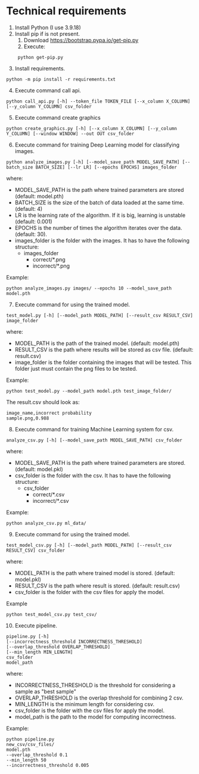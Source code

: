 # Technical requirements

1. Install Python (I use 3.9.18)
2. Install pip if is not present.
   1. Download https://bootstrap.pypa.io/get-pip.py
   2. Execute:
   ```
    python get-pip.py
    ```
3. Install requirements.
```
python -m pip install -r requirements.txt
```

4. Execute command call api.
```
python call_api.py [-h] --token_file TOKEN_FILE [--x_column X_COLUMN] [--y_column Y_COLUMN] csv_folder
```

5. Execute command create graphics
```
python create_graphics.py [-h] [--x_column X_COLUMN] [--y_column Y_COLUMN] [--window WINDOW] --out OUT csv_folder
```

6. Execute command for training Deep Learning model for classifying images.
```
python analyze_images.py [-h] [--model_save_path MODEL_SAVE_PATH] [--batch_size BATCH_SIZE] [--lr LR] [--epochs EPOCHS] images_folder
```

where:

- MODEL_SAVE_PATH is the path where trained parameters are stored (default: model.pth)
- BATCH_SIZE is the size of the batch of data loaded at the same time. (default: 4)
- LR is the learning rate of the algorithm. If it is big, learning is unstable (default: 0.001)
- EPOCHS is the number of times the algorithm iterates over the data. (default: 30).
- images_folder is the folder with the images. It has to have the following structure:
  - images_folder
    - correct/*.png
    - incorrect/*.png

Example:
```
python analyze_images.py images/ --epochs 10 --model_save_path model.pth
```

7. Execute command for using the trained model.

```
test_model.py [-h] [--model_path MODEL_PATH] [--result_csv RESULT_CSV] image_folder
```

where:

- MODEL_PATH is the path of the trained model. (default: model.pth)
- RESULT_CSV is the path where results will be stored as csv file. (default: result.csv)
- image_folder is the folder containing the images that will be tested. This folder just must contain the png files to be tested.

Example:
```
python test_model.py --model_path model.pth test_image_folder/
```

The result.csv should look as:

```
image_name,incorrect probability
sample.png,0.988
```

8. Execute command for training Machine Learning system for csv.

```
analyze_csv.py [-h] [--model_save_path MODEL_SAVE_PATH] csv_folder
```

where:

- MODEL_SAVE_PATH is the path where trained parameters are stored. (default: model.pkl)
- csv_folder is the folder with the csv. It has to have the following structure:
  - csv_folder
    - correct/*.csv
    - incorrect/*.csv

Example:

```
python analyze_csv.py ml_data/
```

9. Execute command for using the trained model.

```
test_model_csv.py [-h] [--model_path MODEL_PATH] [--result_csv RESULT_CSV] csv_folder
```

where:

- MODEL_PATH is the path where trained model is stored. (default: model.pkl)
- RESULT_CSV is the path where result is stored. (default: result.csv)
- csv_folder is the folder with the csv files for apply the model.

Example
```
python test_model_csv.py test_csv/
```

10. Execute pipeline.

```
pipeline.py [-h] 
[--incorrectness_threshold INCORRECTNESS_THRESHOLD] 
[--overlap_threshold OVERLAP_THRESHOLD] 
[--min_length MIN_LENGTH]
csv_folder
model_path
```

where:
- INCORRECTNESS_THRESHOLD is the threshold for considering a sample as "best sample"
- OVERLAP_THRESHOLD is the overlap threshold for combining 2 csv.
- MIN_LENGTH is the minimum length for considering csv.
- csv_folder is the folder with the csv files for apply the model.
- model_path is the path to the model for computing incorrectness.

Example:

```
python pipeline.py
new_csv/csv_files/ 
model.pth 
--overlap_threshold 0.1 
--min_length 50 
--incorrectness_threshold 0.005
```
